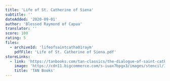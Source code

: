 ```yaml
---
title: 'Life of St. Catherine of Siena'
subtitle: ''
dateAdded: '2020-09-01'
author: 'Blessed Raymond of Capua'
translator: ''
score: 100
rating: 5
files:
  - archiveId: 'lifeofsaintcatha01raym'
    pdfFile: 'Life of St. Catherine of Siena.pdf'
storeLinks:
  - link: 'https://tanbooks.com/tan-classics/the-dialogue-of-saint-catherine-of-siena-a-conversation-with-god-on-living-your-spiritual-life-to-the-fullest/'
    image: 'https://cdn11.bigcommerce.com/s-iuax7bpgx3/images/stencil/1280x1280/products/1139/1907/The-Dialogue-of-St-Catherine-of-Siena-Paperbound-cover-TC0150__21548.1595444660.jpg?c=1'
    title: 'TAN Books'
---
```


